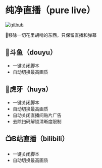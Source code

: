 # 纯净直播（pure live）

[![github](https://img.shields.io/badge/GitHub-pure_live-blue.svg)](https://github.com/ljezio/pure-live)

🤩移除一切花里胡哨的东西，只保留直播和弹幕

## 🦈斗鱼（douyu）

- 一键关闭脚本
- 自动切换最高画质

## 🐯虎牙（huya）

- 一键关闭脚本
- 自动切换最高画质
- 自动关闭直播间贴片广告
- 去除扫码解锁清晰度限制

## 📺B站直播（bilibili）

- 一键关闭脚本
- 自动切换最高画质

